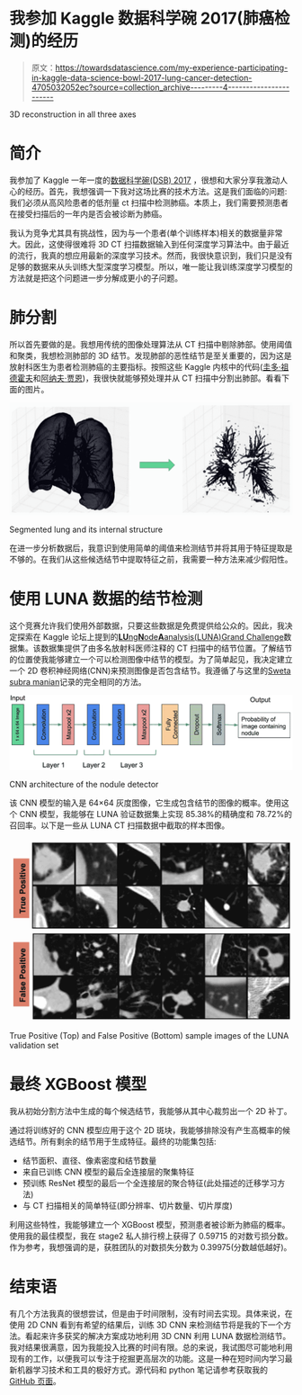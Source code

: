 # 我参加 Kaggle 数据科学碗 2017(肺癌检测)的经历

> 原文：<https://towardsdatascience.com/my-experience-participating-in-kaggle-data-science-bowl-2017-lung-cancer-detection-4705032052ec?source=collection_archive---------4----------------------->

3D reconstruction in all three axes

# **简介**

我参加了 Kaggle 一年一度的[数据科学碗(DSB) 2017](https://www.kaggle.com/c/data-science-bowl-2017) ，很想和大家分享我激动人心的经历。首先，我想强调一下我对这场比赛的技术方法。这是我们面临的问题:我们必须从高风险患者的低剂量 ct 扫描中检测肺癌。本质上，我们需要预测患者在接受扫描后的一年内是否会被诊断为肺癌。

我认为竞争尤其具有挑战性，因为与一个患者(单个训练样本)相关的数据量非常大。因此，这使得很难将 3D CT 扫描数据输入到任何深度学习算法中。由于最近的流行，我真的想应用最新的深度学习技术。然而，我很快意识到，我们只是没有足够的数据来从头训练大型深度学习模型。所以，唯一能让我训练深度学习模型的方法就是把这个问题进一步分解成更小的子问题。

# 肺分割

所以首先要做的是。我想用传统的图像处理算法从 CT 扫描中剔除肺部。使用阈值和聚类，我想检测肺部的 3D 结节。发现肺部的恶性结节是至关重要的，因为这是放射科医生为患者检测肺癌的主要指标。按照这些 Kaggle 内核中的代码([圭多·祖德霍夫](https://www.kaggle.com/gzuidhof/data-science-bowl-2017/full-preprocessing-tutorial)和[阿纳夫·贾恩](https://www.kaggle.com/arnavkj95/data-science-bowl-2017/candidate-generation-and-luna16-preprocessing))，我很快就能够预处理并从 CT 扫描中分割出肺部。看看下面的图片。

![](img/db16f1d6eac0e31ee665221d8d4ed82c.png)

Segmented lung and its internal structure

在进一步分析数据后，我意识到使用简单的阈值来检测结节并将其用于特征提取是不够的。在我们从这些候选结节中提取特征之前，我需要一种方法来减少假阳性。

# 使用 LUNA 数据的结节检测

这个竞赛允许我们使用外部数据，只要这些数据是免费提供给公众的。因此，我决定探索在 Kaggle 论坛上提到的[**LU**ng**N**ode**A**analysis(LUNA)Grand Challenge](https://luna16.grand-challenge.org/)数据集。该数据集提供了由多名放射科医师注释的 CT 扫描中的结节位置。了解结节的位置使我能够建立一个可以检测图像中结节的模型。为了简单起见，我决定建立一个 2D 卷积神经网络(CNN)来预测图像是否包含结节。我遵循了与这里的[Sweta subra manian](https://github.com/swethasubramanian/LungCancerDetection)记录的完全相同的方法。

![](img/fcf3009d4c03ef13b795f23f669b0179.png)

CNN architecture of the nodule detector

该 CNN 模型的输入是 64×64 灰度图像，它生成包含结节的图像的概率。使用这个 CNN 模型，我能够在 LUNA 验证数据集上实现 85.38%的精确度和 78.72%的召回率。以下是一些从 LUNA CT 扫描数据中截取的样本图像。

![](img/852e995b8c924e4951ab9e42119ff0da.png)

True Positive (Top) and False Positive (Bottom) sample images of the LUNA validation set

# **最终 XGBoost 模型**

我从初始分割方法中生成的每个候选结节，我能够从其中心裁剪出一个 2D 补丁。

通过将训练好的 CNN 模型应用于这个 2D 斑块，我能够排除没有产生高概率的候选结节。所有剩余的结节用于生成特征。最终的功能集包括:

*   结节面积、直径、像素密度和结节数量
*   来自已训练 CNN 模型的最后全连接层的聚集特征
*   预训练 ResNet 模型的最后一个全连接层的聚合特征(此处描述的迁移学习方法)
*   与 CT 扫描相关的简单特征(即分辨率、切片数量、切片厚度)

利用这些特性，我能够建立一个 XGBoost 模型，预测患者被诊断为肺癌的概率。使用我的最佳模型，我在 stage2 私人排行榜上获得了 0.59715 的对数亏损分数。作为参考，我想强调的是，获胜团队的对数损失分数为 0.39975(分数越低越好)。

# 结束语

有几个方法我真的很想尝试，但是由于时间限制，没有时间去实现。具体来说，在使用 2D CNN 看到有希望的结果后，训练 3D CNN 来检测结节将是我的下一个方法。看起来许多获奖的解决方案成功地利用 3D CNN 利用 LUNA 数据检测结节。我对结果很满意，因为我能投入比赛的时间有限。总的来说，我试图尽可能地利用现有的工作，以便我可以专注于挖掘更高层次的功能。这是一种在短时间内学习最新机器学习技术和工具的极好方式。源代码和 python 笔记请参考获取我的 [GitHub 页面](https://github.com/ashish217/kaggle/tree/master/data_science_bowl3)。